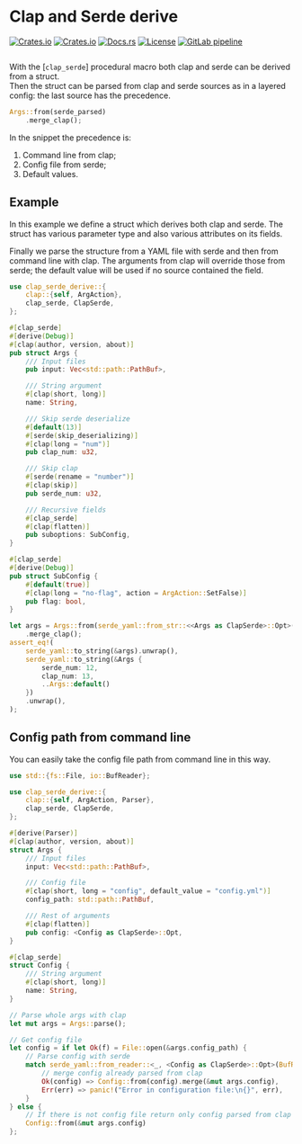 # Clap and Serde derive

[![Crates.io](https://img.shields.io/crates/v/clap-serde-derive?style=flat-square&logo=rust)](https://crates.io/crates/clap-serde-derive)
[![Crates.io](https://img.shields.io/crates/d/clap-serde-derive?style=flat-square&logo=rust)](https://crates.io/crates/clap-serde-derive)
[![Docs.rs](https://img.shields.io/badge/docs.rs-clap--serde--derive-1234?style=flat-square&logo=docs.rs)](https://docs.rs/clap-serde-derive)
[![License](https://img.shields.io/gitlab/license/DPDmancul/clap-serde-derive?color=brightgreen&style=flat-square&logo=gnu)](https://gitlab.com/DPDmancul/clap-serde-derive/-/blob/main/LICENSE.md)
[![GitLab pipeline](https://img.shields.io/gitlab/pipeline/DPDmancul/clap-serde-derive/main?label=tests&style=flat-square&logo=gitlab)](https://gitlab.com/DPDmancul/clap-serde-derive/builds)

<div align="center">
    <img alt="" src="https://gitlab.com/DPDmancul/clap-serde-derive/-/raw/main/assets/logo.svg" />
</div>

With the [`clap_serde`] procedural macro both clap and serde can be derived from a struct.  
Then the struct can be parsed from clap and serde sources as in a layered config: the last
source has the precedence.

```rust ignore
Args::from(serde_parsed)
    .merge_clap();
```

In the snippet the precedence is:

1. Command line from clap;
2. Config file from serde;
3. Default values.

## Example

In this example we define a struct which derives both clap and serde.
The struct has various parameter type and also various attributes on its fields.

Finally we parse the structure from a YAML file with serde and then from command line with
clap. The arguments from clap will override those from serde; the default value will be used if
no source contained the field.

```rust
use clap_serde_derive::{
    clap::{self, ArgAction},
    clap_serde, ClapSerde,
};

#[clap_serde]
#[derive(Debug)]
#[clap(author, version, about)]
pub struct Args {
    /// Input files
    pub input: Vec<std::path::PathBuf>,

    /// String argument
    #[clap(short, long)]
    name: String,

    /// Skip serde deserialize
    #[default(13)]
    #[serde(skip_deserializing)]
    #[clap(long = "num")]
    pub clap_num: u32,

    /// Skip clap
    #[serde(rename = "number")]
    #[clap(skip)]
    pub serde_num: u32,

    /// Recursive fields
    #[clap_serde]
    #[clap(flatten)]
    pub suboptions: SubConfig,
}

#[clap_serde]
#[derive(Debug)]
pub struct SubConfig {
    #[default(true)]
    #[clap(long = "no-flag", action = ArgAction::SetFalse)]
    pub flag: bool,
}

let args = Args::from(serde_yaml::from_str::<<Args as ClapSerde>::Opt>("number: 12").unwrap())
    .merge_clap();
assert_eq!(
    serde_yaml::to_string(&args).unwrap(),
    serde_yaml::to_string(&Args {
        serde_num: 12,
        clap_num: 13,
        ..Args::default()
    })
    .unwrap(),
);
```

## Config path from command line

You can easily take the config file path from command line in this way.

```rust
use std::{fs::File, io::BufReader};

use clap_serde_derive::{
    clap::{self, ArgAction, Parser},
    clap_serde, ClapSerde,
};

#[derive(Parser)]
#[clap(author, version, about)]
struct Args {
    /// Input files
    input: Vec<std::path::PathBuf>,

    /// Config file
    #[clap(short, long = "config", default_value = "config.yml")]
    config_path: std::path::PathBuf,

    /// Rest of arguments
    #[clap(flatten)]
    pub config: <Config as ClapSerde>::Opt,
}

#[clap_serde]
struct Config {
    /// String argument
    #[clap(short, long)]
    name: String,
}

// Parse whole args with clap
let mut args = Args::parse();

// Get config file
let config = if let Ok(f) = File::open(&args.config_path) {
    // Parse config with serde
    match serde_yaml::from_reader::<_, <Config as ClapSerde>::Opt>(BufReader::new(f)) {
        // merge config already parsed from clap
        Ok(config) => Config::from(config).merge(&mut args.config),
        Err(err) => panic!("Error in configuration file:\n{}", err),
    }
} else {
    // If there is not config file return only config parsed from clap
    Config::from(&mut args.config)
};
```
